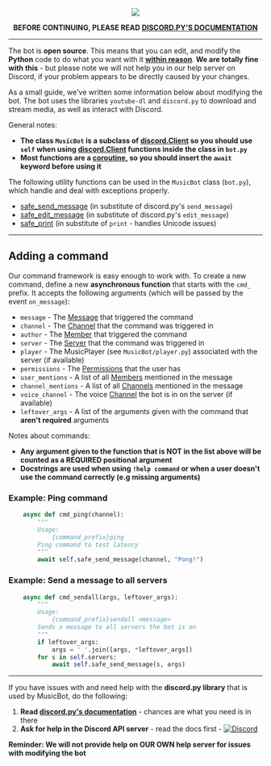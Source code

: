 <p align="center">
<img src="http://i.imgur.com/Xluk1hv.png">
</p>

<p align="center">
<strong>BEFORE CONTINUING, PLEASE READ <a href="http://discordpy.readthedocs.io/en/latest/api.html">DISCORD.PY'S DOCUMENTATION</a></strong>
</p>

***

The bot is **open source**. This means that you can edit, and modify the **Python** code to do what you want with it **[within reason](https://github.com/SexualRhinoceros/MusicBot/wiki/FAQ#what-license-does-the-bot-use)**. **We are totally fine with this** - but please note we will not help you in our help server on Discord, if your problem appears to be directly caused by your changes.

As a small guide, we've written some information below about modifying the bot. The bot uses the libraries `youtube-dl` and `discord.py` to download and stream media, as well as interact with Discord.

General notes:

* **The class `MusicBot` is a subclass of [discord.Client](http://discordpy.readthedocs.io/en/latest/api.html#client) so you should use `self` when using [discord.Client](http://discordpy.readthedocs.io/en/latest/api.html#client) functions inside the class in `bot.py`**
* **Most functions are a [coroutine](http://discordpy.readthedocs.io/en/latest/faq.html#what-is-a-coroutine), so you should insert the `await` keyword before using it**

The following utility functions can be used in the `MusicBot` class (`bot.py`), which handle and deal with exceptions properly.

* [safe_send_message](https://github.com/SexualRhinoceros/MusicBot/blob/master/musicbot/bot.py#L470) (in substitute of discord.py's `send_message`)
* [safe_edit_message](https://github.com/SexualRhinoceros/MusicBot/blob/master/musicbot/bot.py#L503) (in substitute of discord.py's `edit_message`)
* [safe_print](https://github.com/SexualRhinoceros/MusicBot/blob/master/musicbot/bot.py#L515) (in substitute of `print` - handles Unicode issues)

***

## Adding a command
Our command framework is easy enough to work with. To create a new command, define a new **asynchronous function** that starts with the `cmd_` prefix. It accepts the following arguments (which will be passed by the event `on_message`):

* `message` - The [Message](http://discordpy.readthedocs.io/en/latest/api.html#message) that triggered the command
* `channel` - The [Channel](http://discordpy.readthedocs.io/en/latest/api.html#channel) that the command was triggered in
* `author` - The [Member](http://discordpy.readthedocs.io/en/latest/api.html#member) that triggered the command
* `server` - The [Server](http://discordpy.readthedocs.io/en/latest/api.html#server) that the command was triggered in
* `player` - The MusicPlayer (see `MusicBot/player.py`) associated with the server (if available)
* `permissions` - The [Permissions](http://discordpy.readthedocs.io/en/latest/api.html#permissions) that the user has
* `user_mentions` - A list of all [Members](http://discordpy.readthedocs.io/en/latest/api.html#member) mentioned in the message
* `channel_mentions` - A list of all [Channels](http://discordpy.readthedocs.io/en/latest/api.html#channel) mentioned in the message
* `voice_channel` - The voice [Channel](http://discordpy.readthedocs.io/en/latest/api.html#channel) the bot is in on the server (if available)
* `leftover_args` - A list of the arguments given with the command that **aren't required** arguments

Notes about commands:

* **Any argument given to the function that is NOT in the list above will be counted as a REQUIRED positional argument**
* **Docstrings are used when using `!help command` or when a user doesn't use the command correctly (e.g missing arguments)**

### Example: Ping command

```py
    async def cmd_ping(channel):
        """
        Usage:
            {command_prefix}ping
        Ping command to test latency
        """
        await self.safe_send_message(channel, "Pong!")
```

### Example: Send a message to all servers

```py
    async def cmd_sendall(args, leftover_args):
        """
        Usage:
            {command_prefix}sendall <message>
        Sends a message to all servers the bot is on
        """
        if leftover_args:
            args = ' '.join([args, *leftover_args])
        for s in self.servers:
            await self.safe_send_message(s, args)
```

***

If you have issues with and need help with the **discord.py library** that is used by MusicBot, do the following:

1. **Read [discord.py's documentation](http://discordpy.readthedocs.io/en/latest/api.html)** - chances are what you need is in there
2. **Ask for help in the Discord API server** - read the docs first - [![Discord](https://discordapp.com/api/guilds/81384788765712384/widget.png)](https://discord.gg/KZBHSxz)

**Reminder: We will not provide help on OUR OWN help server for issues with modifying the bot**